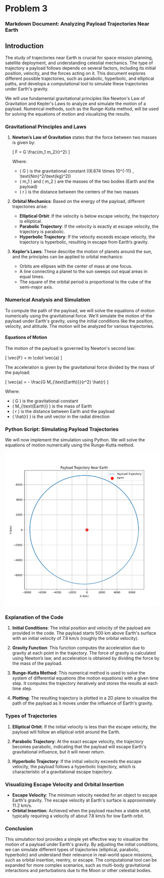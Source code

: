 # Problem 3

### Markdown Document: Analyzing Payload Trajectories Near Earth

## Introduction

The study of trajectories near Earth is crucial for space mission planning, satellite deployment, and understanding celestial mechanics. The type of trajectory a payload follows depends on several factors, including its initial position, velocity, and the forces acting on it. This document explores different possible trajectories, such as parabolic, hyperbolic, and elliptical paths, and develops a computational tool to simulate these trajectories under Earth's gravity. 

We will use fundamental gravitational principles like Newton's Law of Gravitation and Kepler's Laws to analyze and simulate the motion of a payload. Numerical methods, such as the Runge-Kutta method, will be used for solving the equations of motion and visualizing the results.

### Gravitational Principles and Laws

1. **Newton’s Law of Gravitation** states that the force between two masses is given by:

   \[
   F = G \frac{m_1 m_2}{r^2}
   \]

   Where:
   - \( G \) is the gravitational constant (\(6.674 \times 10^{-11} \, \text{Nm}^2/\text{kg}^2\))
   - \( m_1 \) and \( m_2 \) are the masses of the two bodies (Earth and the payload)
   - \( r \) is the distance between the centers of the two masses

2. **Orbital Mechanics**: Based on the energy of the payload, different trajectories arise:
   - **Elliptical Orbit**: If the velocity is below escape velocity, the trajectory is elliptical.
   - **Parabolic Trajectory**: If the velocity is exactly at escape velocity, the trajectory is parabolic.
   - **Hyperbolic Trajectory**: If the velocity exceeds escape velocity, the trajectory is hyperbolic, resulting in escape from Earth’s gravity.

3. **Kepler’s Laws**: These describe the motion of planets around the sun, and the principles can be applied to orbital mechanics:
   - Orbits are ellipses with the center of mass at one focus.
   - A line connecting a planet to the sun sweeps out equal areas in equal times.
   - The square of the orbital period is proportional to the cube of the semi-major axis.

### Numerical Analysis and Simulation

To compute the path of the payload, we will solve the equations of motion numerically using the gravitational force. We'll simulate the motion of the payload under Earth's gravity, using the initial conditions like the position, velocity, and altitude. The motion will be analyzed for various trajectories.

#### Equations of Motion

The motion of the payload is governed by Newton's second law:

\[
\vec{F} = m \cdot \vec{a}
\]

The acceleration is given by the gravitational force divided by the mass of the payload:

\[
\vec{a} = - \frac{G M_{\text{Earth}}}{r^2} \hat{r}
\]

Where:
- \( G \) is the gravitational constant
- \( M_{\text{Earth}} \) is the mass of Earth
- \( r \) is the distance between Earth and the payload
- \( \hat{r} \) is the unit vector in the radial direction

### Python Script: Simulating Payload Trajectories

We will now implement the simulation using Python. We will solve the equations of motion numerically using the Runge-Kutta method.

![payload Trajectory](../../_pics/payloadTrajectory.png)


### Explanation of the Code

1. **Initial Conditions**: The initial position and velocity of the payload are provided in the code. The payload starts 500 km above Earth's surface with an initial velocity of 7.8 km/s (roughly the orbital velocity).
   
2. **Gravity Function**: This function computes the acceleration due to gravity at each point in the trajectory. The force of gravity is calculated using Newton’s law, and acceleration is obtained by dividing the force by the mass of the payload.

3. **Runge-Kutta Method**: This numerical method is used to solve the system of differential equations (the motion equations) with a given time step. It computes the trajectory iteratively and stores the results at each time step.

4. **Plotting**: The resulting trajectory is plotted in a 2D plane to visualize the path of the payload as it moves under the influence of Earth's gravity.

### Types of Trajectories

1. **Elliptical Orbit**: If the initial velocity is less than the escape velocity, the payload will follow an elliptical orbit around the Earth.

2. **Parabolic Trajectory**: At the exact escape velocity, the trajectory becomes parabolic, indicating that the payload will escape Earth's gravitational influence, but it will never return.

3. **Hyperbolic Trajectory**: If the initial velocity exceeds the escape velocity, the payload follows a hyperbolic trajectory, which is characteristic of a gravitational escape trajectory.

### Visualizing Escape Velocity and Orbital Insertion

- **Escape Velocity**: The minimum velocity needed for an object to escape Earth's gravity. The escape velocity at Earth's surface is approximately 11.2 km/s.
- **Orbital Insertion**: Achieved when the payload reaches a stable orbit, typically requiring a velocity of about 7.8 km/s for low Earth orbit.

### Conclusion

This simulation tool provides a simple yet effective way to visualize the motion of a payload under Earth's gravity. By adjusting the initial conditions, we can simulate different types of trajectories (elliptical, parabolic, hyperbolic) and understand their relevance in real-world space missions, such as orbital insertion, reentry, or escape. The computational tool can be expanded for more complex scenarios, such as multi-body gravitational interactions and perturbations due to the Moon or other celestial bodies.